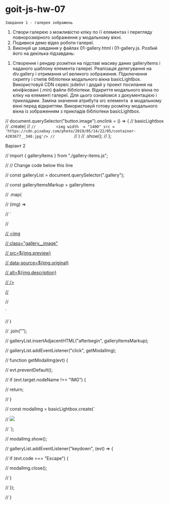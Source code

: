 # goit-js-hw-07

    Завдання 1 - галерея зображень
1. Створи галерею з можливістю кліку по її елементах і перегляду повнорозмірного зображення у модальному вікні. 
2. Подивися демо відео роботи галереї.
3. Виконуй це завдання у файлах 01-gallery.html і 01-gallery.js. Розбий його на декілька підзавдань:

1) Створення і рендер розмітки на підставі масиву даних galleryItems і наданого шаблону елемента галереї.
Реалізація делегування на div.gallery і отримання url великого зображення.
Підключення скрипту і стилів бібліотеки модального вікна basicLightbox. Використовуй CDN сервіс jsdelivr і додай у проект посилання на мініфіковані (.min) файли бібліотеки.
Відкриття модального вікна по кліку на елементі галереї. Для цього ознайомся з документацією і прикладами.
Заміна значення атрибута src елемента <img> в модальному вікні перед відкриттям. Використовуй готову розмітку модального вікна із зображенням з прикладів бібліотеки basicLightbox.



// document.querySelector("button.image").onclink = () => {
//     basicLightbox
//     .create(
//         `
//         <img width  = "1400" src = 'https://cdn.pixabay.com/photo/2019/05/14/22/05/container-4203677__340.jpg'/>
//         `
//     )
//     .show();
// };



Варіант 2

// import { galleryItems } from "./gallery-items.js";

// // Change code below this line

// const galleryList = document.querySelector(".gallery");




// const galleryItemsMarkup = galleryItems

//   .map(

//     (img) =>

//       `<div class="gallery__item">

//       <a class="gallery__link" href=${img.original}>

//       <img

//       class="gallery__image"

//       src=${img.preview}

//       data-source=${img.original}

//       alt=${img.description}

//     />

//     </a>

//     </div>`

//   )

//   .join("");

// galleryList.insertAdjacentHTML("afterbegin", galleryItemsMarkup);




// galleryList.addEventListener("click", getModalImg);




// function getModalImg(evt) {

//   evt.preventDefault();




//   if (evt.target.nodeName !== "IMG") {

//     return;

//   }

//   const modalImg = basicLightbox.create(`

//   <img src="${evt.target.dataset.source}">

// `);

//   modalImg.show();




//   galleryList.addEventListener("keydown", (evt) => {

//     if (evt.code === "Escape") {

//       modalImg.close();

//     }

//   });

// }